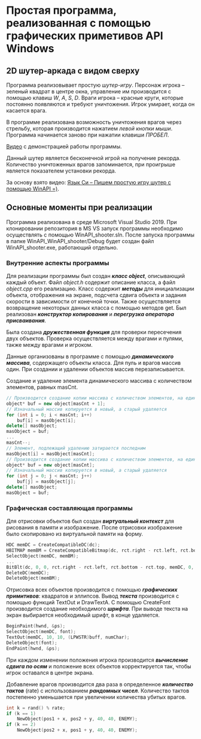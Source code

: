 # Простая программа, реализованная с помощью графических приметивов API Windows

## 2D шутер-аркада с видом сверху

Программа реализовывает простую _шутер-игру_. Персонаж игрока – зеленый квадрат в центре окна, управление им производится с помощью клавиш _W_, _A_, _S_, _D_. 
Враги игрока – красные круги, которые постоянно появляются и требуют уничтожения. Игрок умирает, когда он касается врага.

В программе реализована возможность уничтожения врагов через стрельбу, которая производится нажатием _левой кнопки мыши_. 
Программа начинается заново при нажатии клавиши _ПРОБЕЛ_.

[Видео](https://drive.google.com/file/d/1RW_cw3wj72v5UqEzeyclBx0JUK55CYSU/view?usp=sharing) с демонстрацией работы программы.

Данный шутер является бесконечной игрой на получение рекорда. Количество уничтоженных врагов запоминается, при проигрыше является показателем установки рекорда.

За основу взято видео: [Язык Си – Пишем простую игру шутер с помощью WinAPI =)](https://www.youtube.com/watch?v=SgFhyzR-8Rs&list=PLBOPkQsFLCR2H7_0Ss0W6y703J_ySRGi_&index=5).

## Основные моменты при реализации

Программа реализована в среде Microsoft Visual Studio 2019. При клонировании репозитория в MS VS запуск программы необходимо осуществлять с помощью WinAPI_shooter.sln. После запуска программы в папке WinAPI_WinAPI_shooter/Debug будет создан файл WinAPI_shooter.exe, работающий отдельно.

### Внутренние аспекты программы

Для реализации программы был создан _**класс object**_, описывающий каждый объект. Файл _object.h_ содержит описание класса, а файл _object.cpp_ его реализацию. Класс содержит _**методы**_ для инициализации объекта, отображения на экране, подсчета сдвига объекта и задания скорости в зависимости от конечной точки. Также осуществляется возвращение некоторых данных класса с помощью методов get. Был реализован _**конструктор копирования**_ и _**перегрузка оператора присваивания**_.

Была создана _**дружественная функция**_ для проверки пересечения двух объектов. Проверка осуществляется между врагами и пулями, также между врагами и игроком.

Данные организованы в программе с помощью _**динамического массива**_, содержащего объекты класса. Для пуль и врагов массив один. При создании и удалении объектов массив перезаписывается.

Создание и удаление элемента динамического массива с количеством элементов, равных masCnt.

```c++
// Производится создание копии массива с количеством элементов, на единицу больше
object* buf = new object[masCnt + 1];
// Изначальный массив копируется в новый, а старый удаляется
for (int i = 0; i < masCnt; i++)
    buf[i] = masObject[i];
delete[] masObject;
masObject = buf;
...
masCnt--;
// Элемент, подлежащий удалению затирается последним
masObject[i] = masObject[masCnt];
// Производится создание копии массива с количеством элементов, на единицу меньше
object* buf = new object[masCnt];
// Изначальный массив копируется в новый, а старый удаляется
for (int j = 0; j < masCnt; j++)
    buf[j] = masObject[j];
delete[] masObject;
masObject = buf;
```

### Графическая составляющая программы

Для отрисовки объектов был создан _**виртуальный контекст**_ для рисования в памяти и изображение. После отрисовки изображение было скопировано из виртуальной памяти на форму.

```c++
HDC memDC = CreateCompatibleDC(dc);
HBITMAP memBM = CreateCompatibleBitmap(dc, rct.right - rct.left, rct.bottom - rct.top);
SelectObject(memDC, memBM);
...
BitBlt(dc, 0, 0, rct.right - rct.left, rct.bottom - rct.top, memDC, 0, 0, SRCCOPY);
DeleteDC(memDC);
DeleteObject(memBM);
```

Отрисовка всех объектов производится с помощью _**графических примитивов**_: квадратов и эллипсов. Вывод _**текста**_ производится с помощью функций TextOut и DrawTextA. С помощью CreateFont производится создание необходимого _**шрифта**_. При выводе текста на экран выбирается необходимый шрифт, в конце удаляется.

```c++
BeginPaint(hwnd, &ps);
SelectObject(memDC, font);
TextOut(memDC, 10, 10, (LPWSTR)buff, numChar);
DeleteObject(font);
EndPaint(hwnd, &ps);
```

При каждом изменении положения игрока производится _**вычисление сдвига по осям**_ и положение всех объектов корректируется так, чтобы игрок оставался в центре экрана.

Добавление врагов производится два раза в определенное _**количество тактов**_ (rate) с использованием _**рандомных чисел**_. Количество тактов постепенно уменьшается при увеличении количества убитых врагов. 

```c++
int k = rand() % rate;
if (k == 1)
    NewObject(pos1 + x, pos2 + y, 40, 40, ENEMY);
if (k == 2)
    NewObject(pos2 + x, pos1 + y, 40, 40, ENEMY);
```

